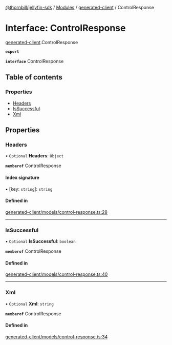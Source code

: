 [@thornbill/jellyfin-sdk](../README.md) / [Modules](../modules.md) / [generated-client](../modules/generated_client.md) / ControlResponse

# Interface: ControlResponse

[generated-client](../modules/generated_client.md).ControlResponse

**`export`**

**`interface`** ControlResponse

## Table of contents

### Properties

- [Headers](generated_client.ControlResponse.md#headers)
- [IsSuccessful](generated_client.ControlResponse.md#issuccessful)
- [Xml](generated_client.ControlResponse.md#xml)

## Properties

### Headers

• `Optional` **Headers**: `Object`

**`memberof`** ControlResponse

#### Index signature

▪ [key: `string`]: `string`

#### Defined in

[generated-client/models/control-response.ts:28](https://github.com/jellyfin/jellyfin-sdk-typescript/blob/fa599ae/src/generated-client/models/control-response.ts#L28)

___

### IsSuccessful

• `Optional` **IsSuccessful**: `boolean`

**`memberof`** ControlResponse

#### Defined in

[generated-client/models/control-response.ts:40](https://github.com/jellyfin/jellyfin-sdk-typescript/blob/fa599ae/src/generated-client/models/control-response.ts#L40)

___

### Xml

• `Optional` **Xml**: `string`

**`memberof`** ControlResponse

#### Defined in

[generated-client/models/control-response.ts:34](https://github.com/jellyfin/jellyfin-sdk-typescript/blob/fa599ae/src/generated-client/models/control-response.ts#L34)
